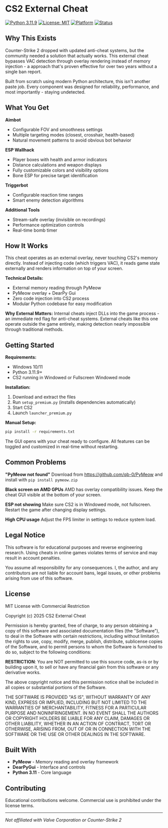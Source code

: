 # CS2 External Cheat

[![Python 3.11.9](https://img.shields.io/badge/Python-3.11.9-blue.svg)](https://www.python.org/downloads/)
[![License: MIT](https://img.shields.io/badge/License-MIT-yellow.svg)](LICENSE)
[![Platform](https://img.shields.io/badge/Platform-Windows-lightgrey.svg)]()
[![Status](https://img.shields.io/badge/Status-Active-brightgreen.svg)]()

## Why This Exists

Counter-Strike 2 dropped with updated anti-cheat systems, but the community needed a solution that actually works. This external cheat bypasses VAC detection through overlay rendering instead of memory injection - a approach that's proven effective for over two years without a single ban report.

Built from scratch using modern Python architecture, this isn't another paste job. Every component was designed for reliability, performance, and most importantly - staying undetected.

## What You Get

**Aimbot**
- Configurable FOV and smoothness settings
- Multiple targeting modes (closest, crosshair, health-based)
- Natural movement patterns to avoid obvious bot behavior

**ESP Wallhack** 
- Player boxes with health and armor indicators
- Distance calculations and weapon displays
- Fully customizable colors and visibility options
- Bone ESP for precise target identification

**Triggerbot**
- Configurable reaction time ranges
- Smart enemy detection algorithms

**Additional Tools**
- Stream-safe overlay (invisible on recordings)
- Performance optimization controls
- Real-time bomb timer 

## How It Works

This cheat operates as an external overlay, never touching CS2's memory directly. Instead of injecting code (which triggers VAC), it reads game state externally and renders information on top of your screen.

**Technical Details:**
- External memory reading through PyMeow
- PyMeow overlay + DearPy Gui
- Zero code injection into CS2 process
- Modular Python codebase for easy modification

**Why External Matters:**
Internal cheats inject DLLs into the game process - an immediate red flag for anti-cheat systems. External cheats like this one operate outside the game entirely, making detection nearly impossible through traditional methods.

## Getting Started

**Requirements:**
- Windows 10/11 
- Python 3.11.9+
- CS2 running in Windowed or Fullscreen Windowed mode

**Installation:**
1. Download and extract the files
2. Run `setup_premium.py` (installs dependencies automatically)
3. Start CS2
4. Launch `launcher_premium.py`

**Manual Setup:**
```bash
pip install -r requirements.txt
```

The GUI opens with your cheat ready to configure. All features can be toggled and customized in real-time without restarting.

## Common Problems

**"PyMeow not found"**
Download from https://github.com/qb-0/PyMeow and install with `pip install pymeow.zip`

**Black screen on AMD GPUs**
AMD has overlay compatibility issues. Keep the cheat GUI visible at the bottom of your screen.

**ESP not showing**
Make sure CS2 is in Windowed mode, not fullscreen. Restart the game after changing display settings.

**High CPU usage**
Adjust the FPS limiter in settings to reduce system load.

## Legal Notice

This software is for educational purposes and reverse engineering research. Using cheats in online games violates terms of service and may result in account penalties. 

You assume all responsibility for any consequences. I, the author, and any contributors are not liable for account bans, legal issues, or other problems arising from use of this software.

## License

MIT License with Commercial Restriction

Copyright (c) 2025 CS2 External Cheat

Permission is hereby granted, free of charge, to any person obtaining a copy of this software and associated documentation files (the "Software"), to deal in the Software with certain restrictions, including without limitation the rights to use, copy, modify, merge, publish, distribute, sublicense copies of the Software, and to permit persons to whom the Software is furnished to do so, subject to the following conditions:

**RESTRICTION**: You are NOT permitted to use this source code, as-is or by building upon it, to sell or have any financial gain from this software or any derivative works.

The above copyright notice and this permission notice shall be included in all copies or substantial portions of the Software.

THE SOFTWARE IS PROVIDED "AS IS", WITHOUT WARRANTY OF ANY KIND, EXPRESS OR IMPLIED, INCLUDING BUT NOT LIMITED TO THE WARRANTIES OF MERCHANTABILITY, FITNESS FOR A PARTICULAR PURPOSE AND NONINFRINGEMENT. IN NO EVENT SHALL THE AUTHORS OR COPYRIGHT HOLDERS BE LIABLE FOR ANY CLAIM, DAMAGES OR OTHER LIABILITY, WHETHER IN AN ACTION OF CONTRACT, TORT OR OTHERWISE, ARISING FROM, OUT OF OR IN CONNECTION WITH THE SOFTWARE OR THE USE OR OTHER DEALINGS IN THE SOFTWARE.

## Built With

- **PyMeow** - Memory reading and overlay framework
- **DearPyGui** - Interface and controls  
- **Python 3.11** - Core language

## Contributing

Educational contributions welcome. Commercial use is prohibited under the license terms.

---

*Not affiliated with Valve Corporation or Counter-Strike 2*




